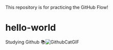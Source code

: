 This repository is for practicing the GitHub Flow!
# hello-world
Studying Github 📚![GithubCatGIF](https://github.com/user-attachments/assets/cef7c2b4-682f-4907-9836-4cd07310d120)
